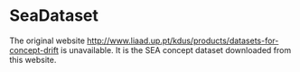 # SeaDataset
The original website http://www.liaad.up.pt/kdus/products/datasets-for-concept-drift is unavailable. It is the SEA concept dataset downloaded from this website.
